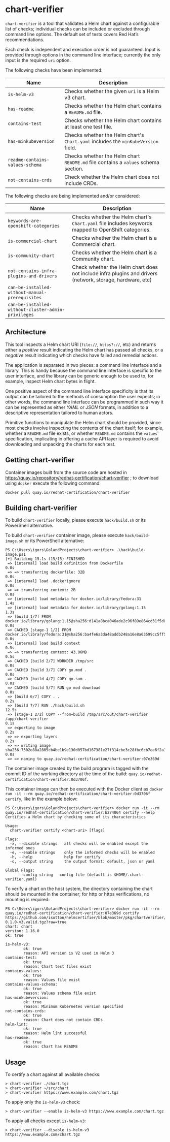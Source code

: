 # chart-verifier

`chart-verifier` is a tool that validates a Helm chart against a configurable list of checks; individual checks can be
included or excluded through command line options. The default set of tests covers Red Hat’s recommendations.

Each check is independent and execution order is not guaranteed. Input is provided through options in
the command line interface; currently the only input is the required `uri` option.

The following checks have been implemented:

| Name | Description
|---|---
| `is-helm-v3` | Checks whether the given `uri` is a Helm v3 chart.
| `has-readme` | Checks whether the Helm chart contains a `README.md` file.
| `contains-test` | Checks whether the Helm chart contains at least one test file.
| `has-minkubeversion` | Checks whether the Helm chart's `Chart.yaml` includes the `minKubeVersion` field.
| `readme-contains-values-schema` | Checks whether the Helm chart `README.md` file contains a `values` schema section.
| `not-contains-crds` | Check whether the Helm chart does not include CRDs.

The following checks are being implemented and/or considered:

| Name | Description
|---|---
| `keywords-are-openshift-categories` | Checks whether the Helm chart's `Chart.yaml` file includes keywords mapped to OpenShift categories.
| `is-commercial-chart` | Checks whether the Helm chart is a Commercial chart.
| `is-community-chart` | Checks whether the Helm chart is a Community chart.
| `not-contains-infra-plugins-and-drivers` | Check whether the Helm chart does not include infra plugins and drivers (network, storage, hardware, etc)
| `can-be-installed-without-manual-prerequisites` |
| `can-be-installed-without-cluster-admin-privileges` |

## Architecture

This tool inspects a Helm
chart URI (`file://`, `https?://`, etc)
and returns either a *positive* result indicating the Helm chart has passed all checks, or a *negative* result indicating
which checks have failed and remedial actions.

The application is separated in two pieces: a command line interface and a library. This is handy because the command
line interface is specific to the user interface, and the library can be generic enough to be used to, for example,
inspect Helm chart bytes in flight.

One positive aspect of the command line interface specificity is that its output can be tailored to the methods of
consumption the user expects; in other words, the command line interface can be programmed in such way it can be
represented as either *YAML* or *JSON* formats, in addition to a descriptive representation tailored to human actors.

Primitive functions to manipulate the Helm chart should be provided, since most checks involve inspecting the contents
of the chart itself; for example, whether a `README.md` file exists, or whether `README.md` contains the `values`'
specification, implicating in offering a cache API layer is required to avoid downloading and unpacking the charts for
each test.

## Getting chart-verifier

Container images built from the source code are hosted in https://quay.io/repository/redhat-certification/chart-verifier
; to download using `docker` execute the following command:

```text
docker pull quay.io/redhat-certification/chart-verifier
```

## Building chart-verifier

To build `chart-verifier` locally, please execute `hack/build.sh` or its PowerShell alternative.

To build `chart-verifier` container image, please execute `hack/build-image.sh` or its PowerShell alternative:

```text
PS C:\Users\igors\GolandProjects\chart-verifier> .\hack\build-image.ps1
[+] Building 15.1s (15/15) FINISHED
 => [internal] load build definition from Dockerfile                                                                                                                                                                                                                 0.0s
 => => transferring dockerfile: 32B                                                                                                                                                                                                                                  0.0s
 => [internal] load .dockerignore                                                                                                                                                                                                                                    0.0s
 => => transferring context: 2B                                                                                                                                                                                                                                      0.0s
 => [internal] load metadata for docker.io/library/fedora:31                                                                                                                                                                                                         1.4s
 => [internal] load metadata for docker.io/library/golang:1.15                                                                                                                                                                                                       1.3s
 => [build 1/7] FROM docker.io/library/golang:1.15@sha256:d141a8bca046ade2c96f89e864cd31f5d0ba88d5a71d62d59e0e1f2ecc2451f1                                                                                                                                           0.0s
 => CACHED [stage-1 1/2] FROM docker.io/library/fedora:31@sha256:ba4fe6a3da48addb248a16e8a63599cc5ff5250827e7232d2e3038279a0e467e                                                                                                                                    0.0s
 => [internal] load build context                                                                                                                                                                                                                                    0.5s
 => => transferring context: 43.06MB                                                                                                                                                                                                                                 0.5s
 => CACHED [build 2/7] WORKDIR /tmp/src                                                                                                                                                                                                                              0.0s
 => CACHED [build 3/7] COPY go.mod .                                                                                                                                                                                                                                 0.0s
 => CACHED [build 4/7] COPY go.sum .                                                                                                                                                                                                                                 0.0s
 => CACHED [build 5/7] RUN go mod download                                                                                                                                                                                                                           0.0s
 => [build 6/7] COPY . .                                                                                                                                                                                                                                             0.2s
 => [build 7/7] RUN ./hack/build.sh                                                                                                                                                                                                                                 12.5s
 => [stage-1 2/2] COPY --from=build /tmp/src/out/chart-verifier /app/chart-verifier                                                                                                                                                                                  0.1s
 => exporting to image                                                                                                                                                                                                                                               0.2s
 => => exporting layers                                                                                                                                                                                                                                              0.2s
 => => writing image sha256:7302e88a2805cb4be1b9e130d057bd167381e27f314cbe3c28fbc6cb7ee6f2a1                                                                                                                                                                         0.0s
 => => naming to quay.io/redhat-certification/chart-verifier:07e369d
```

The container image created by the build program is tagged with the commit ID of the working directory at the time of
the build: `quay.io/redhat-certification/chart-verifier:0d3706f`.

This container image can then be executed with the Docker client as `docker run -it --rm quay.io/redhat-certification/chart-verifier:0d3706f certify`,
like in the example below:

```text
PS C:\Users\igors\GolandProjects\chart-verifier> docker run -it --rm quay.io/redhat-certification/chart-verifier:b274864 certify --help
Certifies a Helm chart by checking some of its characteristics

Usage:
  chart-verifier certify <chart-uri> [flags]

Flags:
  -x, --disable strings   all checks will be enabled except the informed ones
  -e, --enable strings    only the informed checks will be enabled
  -h, --help              help for certify
  -o, --output string     the output format: default, json or yaml

Global Flags:
      --config string   config file (default is $HOME/.chart-verifier.yaml)
```

To verify a chart on the host system, the directory containing the chart should be mounted in the container; for http or
https verifications, no mounting is required:

```text
PS C:\Users\igors\GolandProjects\chart-verifier> docker run -it --rm quay.io/redhat-certification/chart-verifier:07e369d certify https://github.com/isutton/helmcertifier/blob/master/pkg/chartverifier/checks/chart-0.1.0-v3.valid.tgz?raw=true
chart: chart
version: 1.16.0
ok: true

is-helm-v3:
        ok: true
        reason: API version is V2 used in Helm 3
contains-test:
        ok: true
        reason: Chart test files exist
contains-values:
        ok: true
        reason: Values file exist
contains-values-schema:
        ok: true
        reason: Values schema file exist
has-minkubeversion:
        ok: true
        reason: Minimum Kubernetes version specified
not-contains-crds:
        ok: true
        reason: Chart does not contain CRDs
helm-lint:
        ok: true
        reason: Helm lint successful
has-readme:
        ok: true
        reason: Chart has README
```

## Usage

To certify a chart against all available checks:

```text
> chart-verifier ./chart.tgz
> chart-verifier ~/src/chart
> chart-verifier https://www.example.com/chart.tgz
```

To apply only the `is-helm-v3` check:

```text
> chart-verifier --enable is-helm-v3 https://www.example.com/chart.tgz
```

To apply all checks except `is-helm-v3`:

```text
> chart-verifier --disable is-helm-v3 https://www.example.com/chart.tgz
```

